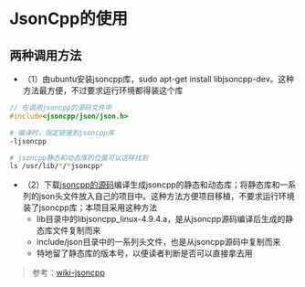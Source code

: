 # JsonCpp的使用
## 两种调用方法

- （1）由ubuntu安装jsoncpp库，sudo apt-get install libjsoncpp-dev。这种方法最方便，不过要求运行环境都得装这个库
```cpp
// 在调用jsoncpp的源码文件中
#include<jsoncpp/json/json.h>
```
```bash
# 编译时，指定链接到jsoncpp库
-ljsoncpp

# jsoncpp静态和动态库的位置可以这样找到
ls /usr/lib/*/*jsoncpp*
```

- （2）下载[jsoncpp的源码](https://sourceforge.net/projects/jsoncpp/files/)编译生成jsoncpp的静态和动态库；将静态库和一系列的json头文件放入自己的项目中。这种方法方便项目移植，不要求运行环境装了jsoncpp库；本项目采用这种方法
    - lib目录中的libjsoncpp_linux-4.9.4.a，是从jsoncpp源码编译后生成的静态库文件复制而来
    - include/json目录中的一系列头文件，也是从jsoncpp源码中复制而来
    - 特地留了静态库的版本号，以便读者判断是否可以直接拿去用

> 参考：[wiki-jsoncpp](https://en.wikiversity.org/wiki/JsonCpp#JSON)

